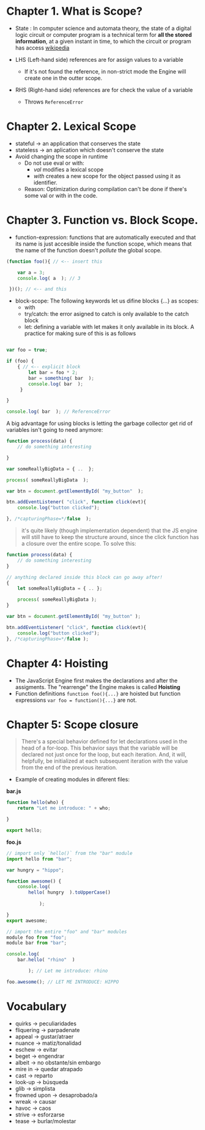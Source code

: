 # Chapter 1. What is Scope?

* State : In computer science and automata theory, the state of a digital logic
circuit or computer program is a technical term for **all the stored
information**, at a given instant in time, to which the circuit or program has access 
[wikipedia](https://en.wikipedia.org/wiki/State_(computer_science))

* LHS (Left-hand side) references are for assign values to a variable
    - If it's not found the reference, in non-strict mode the Engine will create
one in the outter scope.
* RHS (Right-hand side) references are for check the value of a variable
    - Throws `ReferenceError`

# Chapter 2. Lexical Scope
* stateful -> an application that conserves the state
* stateless -> an aplication which doesn't conserve the state
* Avoid changing the scope in runtime
    - Do not use eval or with:
        - *val* modifies a lexical scope
        - *with* creates a new scope for the object passed using it as identifier.
    - Reason: Optimization during compilation can't be done if there's some val
or with in the code.

# Chapter 3. Function vs. Block Scope.
* function-expression: functions that are automatically executed and that its
name is just accesible inside the function scope, which means that the name of
the function doesn't *pollute* the global scope.

```javascript
(function foo(){ // <-- insert this

    var a = 3;
    console.log( a  ); // 3

 })(); // <-- and this
```
* block-scope: The following keywords let us difine blocks {...} as scopes:
    - with
    - try/catch: the error asigned to catch is only available to the catch block
    - let: defining a variable with let makes it only available in its block. A
practice for making sure of this is as follows

```javascript

var foo = true;

if (foo) {
    { // <-- explicit block
        let bar = foo * 2;
        bar = something( bar  );
        console.log( bar  );
     }

}

console.log( bar  ); // ReferenceError
```

A big advantage for using blocks is letting the garbage collector get rid of
variables isn't going to need anymore:

```javascript
function process(data) {
    // do something interesting

}

var someReallyBigData = { ..  };

process( someReallyBigData  );

var btn = document.getElementById( "my_button"  );

btn.addEventListener( "click", function click(evt){
    console.log("button clicked");

}, /*capturingPhase=*/false  );
```
> it's quite likely (though implementation dependent) that the JS engine will still have to keep the structure around, since the click function has a closure over the entire scope. To solve this: 

```javascript
function process(data) {
    // do something interesting
}

// anything declared inside this block can go away after!
{
    let someReallyBigData = { .. };

    process( someReallyBigData );
}

var btn = document.getElementById( "my_button" );

btn.addEventListener( "click", function click(evt){
    console.log("button clicked");
}, /*capturingPhase=*/false );
```

# Chapter 4: Hoisting
* The JavaScript Engine first makes the declarations and after the assigments. 
The "rearrenge" the Engine makes is called **Hoisting**
* Function definitions `function foo(){...}` are hoisted but function expressions
`var foo = function(){...}` are not.

# Chapter 5: Scope closure
 > There's a special behavior defined for let declarations used in the head of a for-loop. This behavior says that the variable will be declared not just once for the loop, but each iteration. And, it will, helpfully, be initialized at each subsequent iteration with the value from the end of the previous iteration.

* Example of creating modules in diferent files:

**bar.js**

```js
function hello(who) {
    return "Let me introduce: " + who;

}

export hello;
```

**foo.js**

```js
// import only `hello()` from the "bar" module
import hello from "bar";

var hungry = "hippo";

function awesome() {
    console.log(
        hello( hungry  ).toUpperCase()
    
            );

}
export awesome;
```

```js
// import the entire "foo" and "bar" modules
module foo from "foo";
module bar from "bar";

console.log(
    bar.hello( "rhino"  )

        ); // Let me introduce: rhino

foo.awesome(); // LET ME INTRODUCE: HIPPO
```


# Vocabulary
* quirks -> peculiaridades
* fliquering -> parpadenate
* appeal -> gustar/atraer
* nuance -> matiz/tonalidad
* eschew -> evitar
* beget -> engendrar
* albeit -> no obstante/sin embargo
* mire in -> quedar atrapado
* cast -> reparto
* look-up -> búsqueda
* glib -> simplista
* frowned upon -> desaprobado/a
* wreak -> causar
* havoc -> caos
* strive -> esforzarse
* tease -> burlar/molestar
